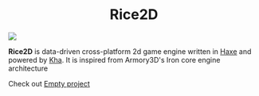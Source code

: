 <div align="center">
  <h1>Rice2D</h1>
</div>

![](https://img.shields.io/badge/Version-2019.11.17-blue)

**Rice2D** is data-driven cross-platform 2d game engine written in [Haxe](https://haxe.org/) and powered by [Kha](https://kha.tech/). It is inspired from Armory3D's Iron core engine architecture

Check out [Empty project](https://github.com/BlackGoku36/Rice2D-Empty)